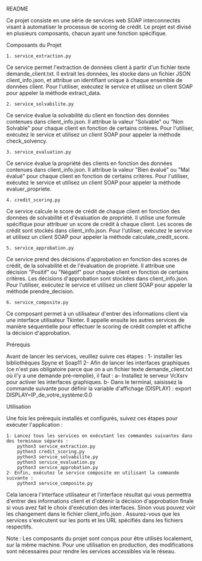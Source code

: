 README

Ce projet consiste en une série de services web SOAP interconnectés visant à automatiser le processus de scoring de crédit. Le projet est divisé en plusieurs composants, chacun ayant une fonction spécifique.

Composants du Projet
	
	1. service_extraction.py
Ce service permet l'extraction de données client à partir d'un fichier texte demande_client.txt.
Il extrait les données, les stocke dans un fichier JSON client_info.json, et attribue un identifiant unique à chaque ensemble de données client.
Pour l'utiliser, exécutez le service et utilisez un client SOAP pour appeler la méthode extract_data.
	
	2. service_solvabilite.py
Ce service évalue la solvabilité du client en fonction des données contenues dans client_info.json.
Il attribue la valeur "Solvable" ou "Non Solvable" pour chaque client en fonction de certains critères.
Pour l'utiliser, exécutez le service et utilisez un client SOAP pour appeler la méthode check_solvency.
	
	3. service_evaluation.py
Ce service évalue la propriété des clients en fonction des données contenues dans client_info.json.
Il attribue la valeur "Bien évalué" ou "Mal évalué" pour chaque client en fonction de certains critères.
Pour l'utiliser, exécutez le service et utilisez un client SOAP pour appeler la méthode evaluer_propriete.

	4. credit_scoring.py
Ce service calcule le score de crédit de chaque client en fonction des données de solvabilité et d'évaluation de propriété.
Il utilise une formule spécifique pour attribuer un score de crédit à chaque client.
Les scores de crédit sont stockés dans client_info.json.
Pour l'utiliser, exécutez le service et utilisez un client SOAP pour appeler la méthode calculate_credit_score.

	5. service_approbation.py
Ce service prend des décisions d'approbation en fonction des scores de crédit, de la solvabilité et de l'évaluation de propriété.
Il attribue une décision "Positif" ou "Négatif" pour chaque client en fonction de certains critères.
Les décisions d'approbation sont stockées dans client_info.json.
Pour l'utiliser, exécutez le service et utilisez un client SOAP pour appeler la méthode prendre_decision.
	
	6. service_composite.py
Ce composant permet à un utilisateur d'entrer des informations client via une interface utilisateur Tkinter.
Il appelle ensuite les autres services de manière séquentielle pour effectuer le scoring de crédit complet et affiche la décision d'approbation.

Prérequis

Avant de lancer les services, veuillez suivre ces étapes :
	1- installer les bibliothèques Spyne et Soap11
	2- Afin de lancer les interfaces graphiques (ce n'est pas obligatoire parce que on a un fichier texte demande_client.txt où il'y a une demande pré-remplie), il faut :
		a- Installez le serveur VcXsrv pour activer les interfaces graphiques.
		b- Dans le terminal, saisissez la commande suivante pour définir la variable d'affichage (DISPLAY) : export DISPLAY=IP_de_votre_système:0.0


Utilisation

Une fois les prérequis installés et configurés, suivez ces étapes pour exécuter l'application :

	1- Lancez tous les services en exécutant les commandes suivantes dans des terminaux séparés :
		python3 service_extraction.py
		python3 credit_scoring.py
		python3 service_solvabilite.py
		python3 service_evaluation.py
		python3 service_approbation.py
	2- Enfin, exécutez le service composite en utilisant la commande suivante :
		python3 service_composite.py


Cela lancera l'interface utilisateur et l'interface résultat qui vous permettra d'entrer des informations client et d'obtenir la décision d'approbation finale si vous avez fait le choix d'exécution des interfaces.
Sinon vous pouvez voir les changement dans le fichier client_info.json .
Assurez-vous que les services s'exécutent sur les ports et les URL spécifiés dans les fichiers respectifs.

Note : Les composants du projet sont conçus pour être utilisés localement, sur la même machine. Pour une utilisation en production, des modifications sont nécessaires pour rendre les services accessibles via le réseau.

